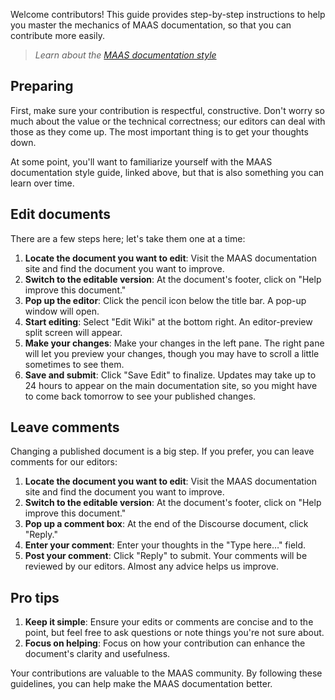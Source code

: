 Welcome contributors! This guide provides step-by-step instructions to help you master the mechanics of MAAS documentation, so that you can contribute more easily.

> *Learn about the [MAAS documentation style](https://maas.io/docs/documentation-style-guide)*

## Preparing

First, make sure your contribution is respectful, constructive.  Don't worry so much about the value or the technical correctness; our editors can deal with those as they come up.  The most important thing is to get your thoughts down.

At some point, you'll want to familiarize yourself with the MAAS documentation style guide, linked above, but that is also something you can learn over time.

## Edit documents

There are a few steps here; let's take them one at a time:

1. **Locate the document you want to edit**: Visit the MAAS documentation site and find the document you want to improve.
2. **Switch to the editable version**: At the document's footer, click on "Help improve this document."
3. **Pop up the editor**: Click the pencil icon below the title bar. A pop-up window will open.
4. **Start editing**: Select "Edit Wiki" at the bottom right. An editor-preview split screen will appear. 
5. **Make your changes**: Make your changes in the left pane.  The right pane will let you preview your changes, though you may have to scroll a little sometimes to see them.
6. **Save and submit**: Click "Save Edit" to finalize. Updates may take up to 24 hours to appear on the main documentation site, so you might have to come back tomorrow to see your published changes.

## Leave comments

Changing a published document is a big step.  If you prefer, you can leave comments for our editors:

1. **Locate the document you want to edit**: Visit the MAAS documentation site and find the document you want to improve.
2. **Switch to the editable version**: At the document's footer, click on "Help improve this document."
3. **Pop up a comment box**: At the end of the Discourse document, click "Reply." 
4. **Enter your comment**: Enter your thoughts in the "Type here…" field.
5. **Post your comment**: Click "Reply" to submit. Your comments will be reviewed by our editors. Almost any advice helps us improve.

## Pro tips

1. **Keep it simple**: Ensure your edits or comments are concise and to the point, but feel free to ask questions or note things you're not sure about.
2. **Focus on helping**: Focus on how your contribution can enhance the document's clarity and usefulness.

Your contributions are valuable to the MAAS community. By following these guidelines, you can help make the MAAS documentation better.